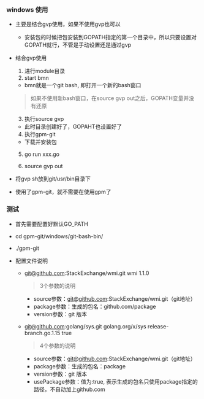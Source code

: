 ### windows 使用
 * 主要是结合gvp使用，如果不使用gvp也可以
   + 安装包的时候把包安装到GOPATH指定的第一个目录中，所以只要设置对GOPATH就行，不管是手动设置还是通过gvp
   
 * 结合gvp使用
   1. 进行module目录
   2. start bmn 
     + bmn就是一个git bash, 即打开一个新的bash窗口
     > 如果不使用新bash窗口，在source gvp out之后，GOPATH变量并没有还原
   3. 执行source gvp
     + 此时目录创建好了，GOPAHT也设置好了
   4. 执行gpm-git
     + 下载并安装包
     
   5. go run xxx.go
   
   6. source gvp out
   
 * 将gvp sh放到git/usr/bin目录下
   
 * 使用了gpm-git，就不需要在使用gpm了
 
 
### 测试
 * 首先需要配置好默认GO_PATH
 * cd gpm-git/windows/git-bash-bin/
 * ./gpm-git
 
 * 配置文件说明
   + git@github.com:StackExchange/wmi.git wmi 1.1.0
      > 3个参数的说明
      - source参数：git@github.com:StackExchange/wmi.git（git地址）
      - package参数：生成的包名：github.com/package
      - version参数：git 版本
      
   + git@github.com:golang/sys.git golang.org/x/sys release-branch.go.1.15 true
      > 4个参数的说明
      - source参数：git@github.com:StackExchange/wmi.git（git地址）
      - package参数：生成的包名：package
      - version参数：git 版本
      - usePackage参数：值为:true, 表示生成的包名只使用package指定的路径，不自动加上github.com
   
   